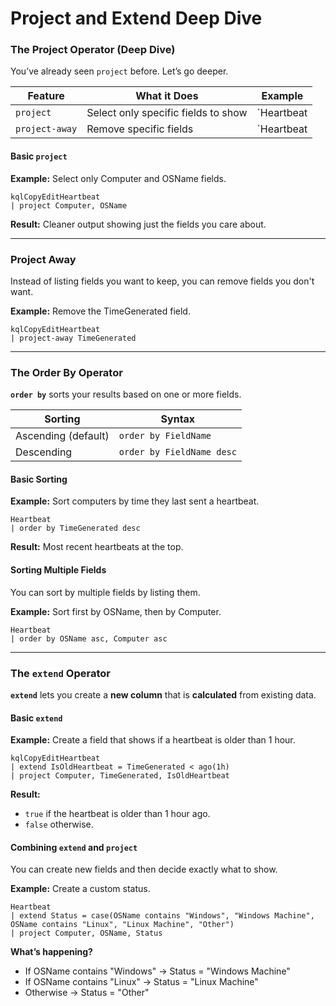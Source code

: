 # Project and Extend Deep Dive

### The Project Operator (Deep Dive)

You’ve already seen `project` before. Let’s go deeper.

| Feature        | What it Does                        | Example     |
| -------------- | ----------------------------------- | ----------- |
| `project`      | Select only specific fields to show | \`Heartbeat |
| `project-away` | Remove specific fields              | \`Heartbeat |

#### Basic `project`

**Example:** Select only Computer and OSName fields.

```kql
kqlCopyEditHeartbeat
| project Computer, OSName
```

**Result:** Cleaner output showing just the fields you care about.

***

### Project Away

Instead of listing fields you want to keep, you can remove fields you don't want.

**Example:** Remove the TimeGenerated field.

```kql
kqlCopyEditHeartbeat
| project-away TimeGenerated
```

***

### The Order By Operator

**`order by`** sorts your results based on one or more fields.

| Sorting             | Syntax                    |
| ------------------- | ------------------------- |
| Ascending (default) | `order by FieldName`      |
| Descending          | `order by FieldName desc` |

#### Basic Sorting

**Example:** Sort computers by time they last sent a heartbeat.

```kql
Heartbeat
| order by TimeGenerated desc
```

**Result:** Most recent heartbeats at the top.

#### Sorting Multiple Fields

You can sort by multiple fields by listing them.

**Example:** Sort first by OSName, then by Computer.

```kql
Heartbeat
| order by OSName asc, Computer asc
```

***

### The `extend` Operator

**`extend`** lets you create a **new column** that is **calculated** from existing data.

#### Basic `extend`

**Example:** Create a field that shows if a heartbeat is older than 1 hour.

```kql
kqlCopyEditHeartbeat
| extend IsOldHeartbeat = TimeGenerated < ago(1h)
| project Computer, TimeGenerated, IsOldHeartbeat
```

**Result:**

* `true` if the heartbeat is older than 1 hour ago.
* `false` otherwise.

#### Combining `extend` and `project`

You can create new fields and then decide exactly what to show.

**Example:** Create a custom status.

```kql
Heartbeat
| extend Status = case(OSName contains "Windows", "Windows Machine", OSName contains "Linux", "Linux Machine", "Other")
| project Computer, OSName, Status
```

**What’s happening?**

* If OSName contains "Windows" → Status = "Windows Machine"
* If OSName contains "Linux" → Status = "Linux Machine"
* Otherwise → Status = "Other"
